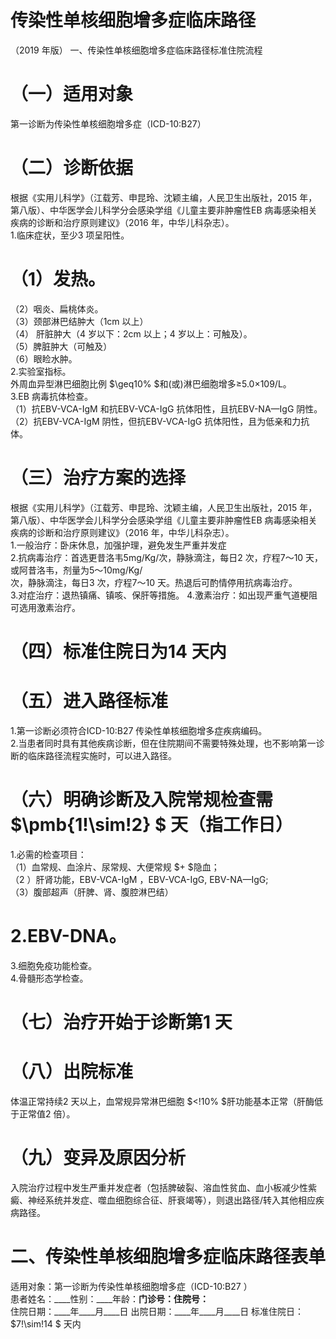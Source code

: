 # 传染性单核细胞增多症临床路径  
（2019 年版）    一、传染性单核细胞增多症临床路径标准住院流程  
# （一）适用对象  
第一诊断为传染性单核细胞增多症（ICD-10:B27）  
# （二）诊断依据  
根据《实用儿科学》（江载芳、申昆玲、沈颖主编，人民卫生出版社，2015 年，第八版）、中华医学会儿科学分会感染学组《儿童主要非肿瘤性EB 病毒感染相关疾病的诊断和治疗原则建议》（2016 年，中华儿科杂志）。  
1.临床症状，至少3 项呈阳性。  
# （1）发热。  
（2）咽炎、扁桃体炎。  
（3）颈部淋巴结肿大（1cm 以上）  
（4） 肝脏肿大（4 岁以下：2cm 以上；4 岁以上：可触及）。  
（5）脾脏肿大（可触及）  
（6）眼睑水肿。  
2.实验室指标。  
外周血异型淋巴细胞比例 $\geq10\% $和(或)淋巴细胞增多≥5.0×109/L。  
3.EB 病毒抗体检查。  
（1）抗EBV-VCA-IgM 和抗EBV-VCA-IgG 抗体阳性，且抗EBV-NA—IgG 阴性。  
（2）抗EBV-VCA-IgM 阴性，但抗EBV-VCA-IgG 抗体阳性，且为低亲和力抗体。  
# （三）治疗方案的选择  
根据《实用儿科学》（江载芳、申昆玲、沈颖主编，人民卫生出版社，2015 年，第八版）、中华医学会儿科学分会感染学组《儿童主要非肿瘤性EB 病毒感染相关疾病的诊断和治疗原则建议》（2016 年，中华儿科杂志）。  
1.一般治疗：卧床休息，加强护理，避免发生严重并发症  
2.抗病毒治疗：首选更昔洛韦5mg/Kg/次，静脉滴注，每日2 次，疗程7～10 天，或阿昔洛韦，剂量为5～10mg/Kg/  
次，静脉滴注，每日3 次，疗程7～10 天。热退后可酌情停用抗病毒治疗。  
3.对症治疗：退热镇痛、镇咳、保肝等措施。 4.激素治疗：如出现严重气道梗阻可选用激素治疗。  
# （四）标准住院日为14 天内  
#     （五）进入路径标准  
1.第一诊断必须符合ICD-10:B27 传染性单核细胞增多症疾病编码。  
2.当患者同时具有其他疾病诊断，但在住院期间不需要特殊处理，也不影响第一诊断的临床路径流程实施时，可以进入路径。  
# （六）明确诊断及入院常规检查需 $\pmb{1\!\sim\!2} $ 天（指工作日）  
1.必需的检查项目：  
（1）血常规、血涂片、尿常规、大便常规 $+ $隐血；  
（2 ）肝肾功能，EBV-VCA-IgM ，EBV-VCA-IgG, EBV-NA—IgG;  
（3）腹部超声（肝脾、肾、腹腔淋巴结）  
# 2.EBV-DNA。  
3.细胞免疫功能检查。  
4.骨髓形态学检查。  
# （七）治疗开始于诊断第1 天  
#     （八）出院标准  
体温正常持续2 天以上，血常规异常淋巴细胞 $<\!10\% $肝功能基本正常（肝酶低于正常值2 倍）。  
# （九）变异及原因分析  
入院治疗过程中发生严重并发症者（包括脾破裂、溶血性贫血、血小板减少性紫癜、神经系统并发症、噬血细胞综合征、肝衰竭等），则退出路径/转入其他相应疾病路径。  
# 二、传染性单核细胞增多症临床路径表单  
适用对象：第一诊断为传染性单核细胞增多症（ICD-10:B27 ）  
患者姓名：____性别：____年龄：____门诊号：____住院号：________  
住院日期：____年____月____日 出院日期：____年____月____日 标准住院日： $7\!\sim\!14 $ 天内  
